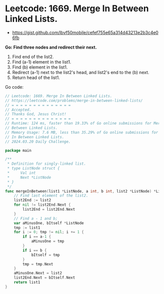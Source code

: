 # Leetcode: 1669. Merge In Between Linked Lists.

- https://gist.github.com/lbvf50mobile/cefef755e65a314d43213e2b3c4e06fb

**Go: Find three nodes and redirect their next.**

1. Find end of the list2.
2. Find (a-1) element in the list1.
3. Find (b) element in the list1.
4. Redirect (a-1) next to the list2's head, and list2's end to the (b) next.
5. Return head of the list1.

Go code:
```Go
// Leetcode: 1669. Merge In Between Linked Lists.
// https://leetcode.com/problems/merge-in-between-linked-lists/
// = = = = = = = = = = = = = =
// Accepted.
// Thanks God, Jesus Christ!
// = = = = = = = = = = = = = =
// Runtime: 124 ms, faster than 19.33% of Go online submissions for Merge In
// Between Linked Lists.
// Memory Usage: 7.6 MB, less than 35.29% of Go online submissions for Merge
// In Between Linked Lists.
// 2024.03.20 Daily Challenge.

package main

/**
 * Definition for singly-linked list.
 * type ListNode struct {
 *     Val int
 *     Next *ListNode
 * }
 */
func mergeInBetween(list1 *ListNode, a int, b int, list2 *ListNode) *ListNode {
	// Find last element of the list2.
	list2End := list2
	for nil != list2End.Next {
		list2End = list2End.Next
	}
	// Find a - 1 and b;
	var aMinusOne, bItself *ListNode
	tmp := list1
	for i := 0; tmp != nil; i += 1 {
		if i == a-1 {
			aMinusOne = tmp
		}
		if i == b {
			bItself = tmp
		}
		tmp = tmp.Next
	}
	aMinusOne.Next = list2
	list2End.Next = bItself.Next
	return list1
}
```
